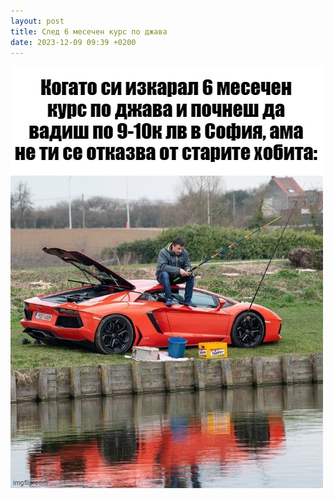 ```yaml
---
layout: post
title: След 6 месечен курс по джава
date: 2023-12-09 09:39 +0200
---
```

![](/assets/images/6-months-java-course.jpg)